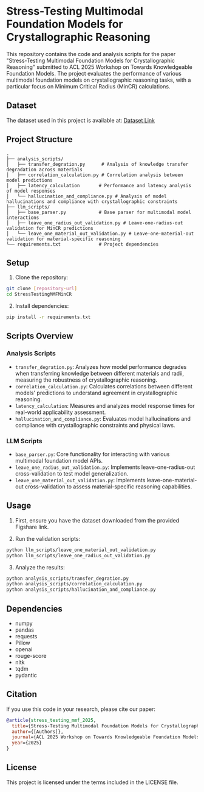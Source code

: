 # Stress-Testing Multimodal Foundation Models for Crystallographic Reasoning

This repository contains the code and analysis scripts for the paper "Stress-Testing Multimodal Foundation Models for Crystallographic Reasoning" submitted to ACL 2025 Workshop on Towards Knowledgeable Foundation Models. The project evaluates the performance of various multimodal foundation models on crystallographic reasoning tasks, with a particular focus on Minimum Critical Radius (MinCR) calculations.

## Dataset

The dataset used in this project is available at: [Dataset Link](https://figshare.com/s/4704f61d44a1f2ca63c5)

## Project Structure

```
.
├── analysis_scripts/
│   ├── transfer_degration.py      # Analysis of knowledge transfer degradation across materials
│   ├── correlation_calculation.py # Correlation analysis between model predictions
│   ├── latency_calculation       # Performance and latency analysis of model responses
│   └── hallucination_and_compliance.py # Analysis of model hallucinations and compliance with crystallographic constraints
├── llm_scripts/
│   ├── base_parser.py            # Base parser for multimodal model interactions
│   ├── leave_one_radius_out_validation.py # Leave-one-radius-out validation for MinCR predictions
│   └── leave_one_material_out_validation.py # Leave-one-material-out validation for material-specific reasoning
└── requirements.txt              # Project dependencies
```

## Setup

1. Clone the repository:
```bash
git clone [repository-url]
cd StressTestingMMFMinCR
```

2. Install dependencies:
```bash
pip install -r requirements.txt
```

## Scripts Overview

### Analysis Scripts

- `transfer_degration.py`: Analyzes how model performance degrades when transferring knowledge between different materials and radii, measuring the robustness of crystallographic reasoning.
- `correlation_calculation.py`: Calculates correlations between different models' predictions to understand agreement in crystallographic reasoning.
- `latency_calculation`: Measures and analyzes model response times for real-world applicability assessment.
- `hallucination_and_compliance.py`: Evaluates model hallucinations and compliance with crystallographic constraints and physical laws.

### LLM Scripts

- `base_parser.py`: Core functionality for interacting with various multimodal foundation model APIs.
- `leave_one_radius_out_validation.py`: Implements leave-one-radius-out cross-validation to test model generalization.
- `leave_one_material_out_validation.py`: Implements leave-one-material-out cross-validation to assess material-specific reasoning capabilities.

## Usage

1. First, ensure you have the dataset downloaded from the provided Figshare link.

2. Run the validation scripts:
```bash
python llm_scripts/leave_one_material_out_validation.py
python llm_scripts/leave_one_radius_out_validation.py
```

3. Analyze the results:
```bash
python analysis_scripts/transfer_degration.py
python analysis_scripts/correlation_calculation.py
python analysis_scripts/hallucination_and_compliance.py
```

## Dependencies

- numpy
- pandas
- requests
- Pillow
- openai
- rouge-score
- nltk
- tqdm
- pydantic

## Citation

If you use this code in your research, please cite our paper:

```bibtex
@article{stress_testing_mmf_2025,
  title={Stress-Testing Multimodal Foundation Models for Crystallographic Reasoning},
  author={[Authors]},
  journal={ACL 2025 Workshop on Towards Knowledgeable Foundation Models},
  year={2025}
}
```

## License

This project is licensed under the terms included in the LICENSE file.